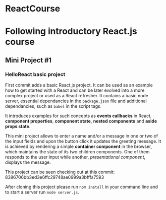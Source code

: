 # ReactCourse
Following introductory React.js course
======================================

Mini Project #1
---------------

### HelloReact basic project

First commit adds a basic React.js project. It can be used as an example how to
get started with a React and can be later evolved into a more complex project or
used as a React refresher. It contains a basic node server, essential
dependancies in the `package.json` file and additional dependancies, such as
`babel` in the script tags.

It introduces examples for such concepts as **events callbacks** in React,
**component properties**, **component state**, **nested components** and **aside
props state**.

This mini project allows to enter a name and/or a message in one or two of the
input fields and upon the button click it updates the greeting message. It is
achieved by rendering a simple **container component** in the browser, which
maintains the state of its two children components. One of them responds to the
user input while another, _presentational component_, displays the message.

This project can be seen checking out at this commit:
8386706bb3ed3e6ffc29748ae0999a3bfffa7593

After cloning this project please run `npm install` in your command line and to
start a server run `node server.js`.
